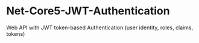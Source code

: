 # Net-Core5-JWT-Authentication
Web API with JWT token-based Authentication  (user identity, roles, claims, tokens)
